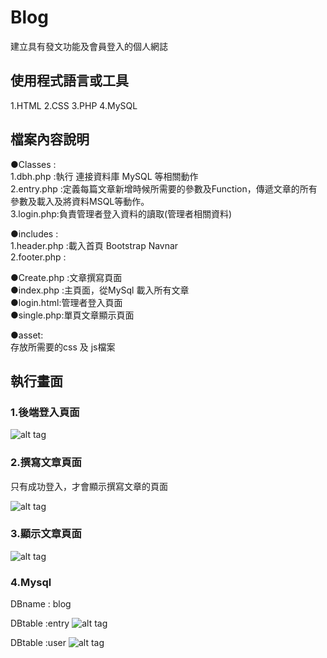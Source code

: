 # Blog
建立具有發文功能及會員登入的個人網誌

## 使用程式語言或工具
1.HTML
2.CSS
3.PHP
4.MySQL


## 檔案內容說明

●Classes :  
  1.dbh.php :執行 連接資料庫 MySQL 等相關動作  
  2.entry.php :定義每篇文章新增時候所需要的參數及Function，傳遞文章的所有參數及載入及將資料MSQL等動作。  
  3.login.php:負責管理者登入資料的讀取(管理者相關資料)  
  
●includes :    
  1.header.php :載入首頁 Bootstrap Navnar  
  2.footer.php :  

●Create.php :文章撰寫頁面  
●index.php :主頁面，從MySql 載入所有文章  
●login.html:管理者登入頁面  
●single.php:單頁文章顯示頁面  
  
●asset:  
存放所需要的css 及 js檔案  

 
## 執行畫面

### 1.後端登入頁面
![alt tag](http://imgur.com/krx0zdZ.jpg)


### 2.撰寫文章頁面

只有成功登入，才會顯示撰寫文章的頁面

![alt tag](http://imgur.com/CuS6KBU.jpg)

### 3.顯示文章頁面

![alt tag](http://imgur.com/tRbCri0.jpg)

### 4.Mysql
DBname : blog

DBtable :entry
![alt tag](http://imgur.com/nnOOcWB.jpg)

DBtable :user
![alt tag](http://imgur.com/r1CZ1WT.jpg)








